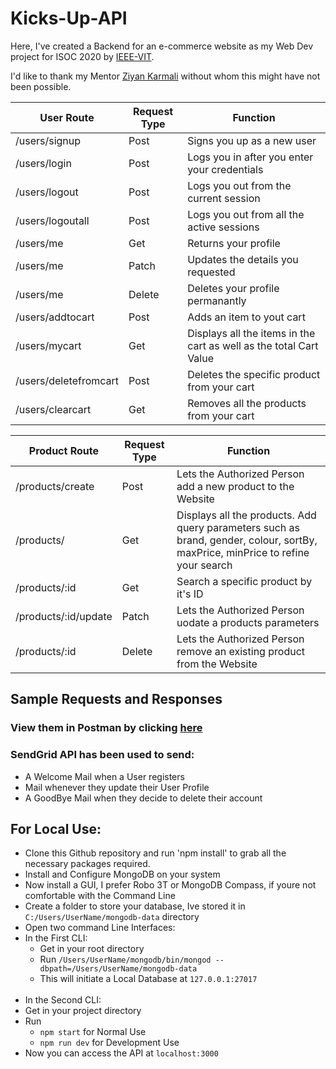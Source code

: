 # Kicks-Up-API

Here, I've created a Backend for an e-commerce website as my Web Dev project for ISOC 2020 by [IEEE-VIT](https://www.ieeevit.org ).

I'd like to thank my Mentor [Ziyan Karmali](https://github.com/ZiyanK ) without whom this might have not been possible.


User Route  | Request Type | Function
------------- | -------------|---------
/users/signup  | Post | Signs you up as a new user
/users/login  | Post | Logs you in after you enter your credentials
/users/logout | Post | Logs you out from the current session
/users/logoutall | Post | Logs you out from all the active sessions
/users/me | Get | Returns your profile
/users/me | Patch | Updates the details you requested
/users/me | Delete | Deletes your profile permanantly
/users/addtocart | Post | Adds an item to yout cart
/users/mycart | Get | Displays all the items in the cart as well as the total Cart Value
/users/deletefromcart | Post | Deletes the specific product from your cart 
/users/clearcart | Get | Removes all the products from your cart

Product Route | Request Type | Function
------------- | -------------|---------
/products/create | Post | Lets the Authorized Person add a new product to the Website
/products/ | Get | Displays all the products. Add query parameters such as brand, gender, colour, sortBy, maxPrice, minPrice to refine your search
/products/:id | Get | Search a specific product by it's ID
/products/:id/update | Patch | Lets the Authorized Person uodate a products parameters
/products/:id | Delete | Lets the Authorized Person remove an existing product from the Website

## Sample Requests and Responses ##
### View them in Postman by clicking [here](https://documenter.getpostman.com/view/11026000/Szzhddp3?version=latest)

### SendGrid API has been used to send: ###
* A Welcome Mail when a User registers
* Mail whenever they update their User Profile
* A GoodBye Mail when they decide to delete their account

## For Local Use: ##

* Clone this Github repository and run 'npm install' to grab all the necessary packages required.
* Install and Configure MongoDB on your system
* Now install a GUI, I prefer Robo 3T or MongoDB Compass, if youre not comfortable with the Command Line
* Create a folder to store your database, Ive stored it in `C:/Users/UserName/mongodb-data` directory
* Open two command Line Interfaces:
* In the First CLI:
  * Get in your root directory
  * Run `/Users/UserName/mongodb/bin/mongod --dbpath=/Users/UserName/mongodb-data`
  * This will initiate a Local Database at `127.0.0.1:27017`
  <br/>
 * In the Second CLI:
  * Get in your project directory
  * Run 
    * `npm start` for Normal Use
    * `npm run dev` for Development Use
  * Now you can access the API at `localhost:3000`
  
